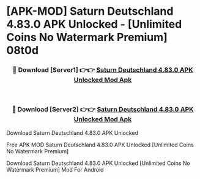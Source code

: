# [APK-MOD] Saturn Deutschland 4.83.0 APK Unlocked - [Unlimited Coins No Watermark Premium] 08t0d



<div align="center">
<h3>🔴 Download [Server1] 👉👉 <a href="https://momento.my/?title=Saturn_Deutschland_4.83.0_APK_Unlocked">Saturn Deutschland 4.83.0 APK Unlocked Mod Apk</a></h3><br>

<h3>🔴 Download [Server2] 👉👉 <a href="https://momento.my/?title=Saturn_Deutschland_4.83.0_APK_Unlocked">Saturn Deutschland 4.83.0 APK Unlocked Mod Apk</a></h3>
</div>



Download Saturn Deutschland 4.83.0 APK Unlocked 

Free APK MOD Saturn Deutschland 4.83.0 APK Unlocked [Unlimited Coins No Watermark Premium]

Download Saturn Deutschland 4.83.0 APK Unlocked [Unlimited Coins No Watermark Premium] Mod For Android
